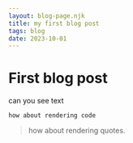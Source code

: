 ```yaml
---
layout: blog-page.njk
title: my first blog post
tags: blog
date: 2023-10-01
---
```


# First blog post

can you see text

`how about rendering code`

> how about rendering quotes.